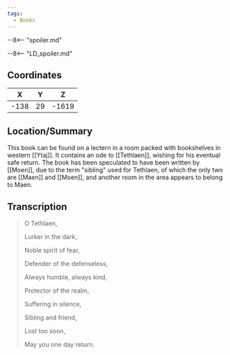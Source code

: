 ```yaml
---
tags:
  - Books
---
```


--8<-- "spoiler.md"

--8<-- "LD_spoiler.md"

## Coordinates
| **X** | **Y** | **Z** |
| :---: | :---: | :---: |
| -138  |  29   | -1619 |

## Location/Summary
This book can be found on a lectern in a room packed with bookshelves in western [[Ytaj]]. It contains an ode to [[Tethlaen]], wishing for his eventual safe return. The book has been speculated to have been written by [[Moen]], due to the term "sibling" used for Tethlaen, of which the only two are [[Maen]] and [[Moen]], and another room in the area appears to belong to Maen.

## Transcription
> O Tethlaen,
>
> Lurker in the dark,
>
> Noble spirit of fear,
>
> Defender of the defenseless,
>
> Always humble, always kind,
>
> Protector of the realm,
>
> Suffering in silence,
>
> Sibling and friend,
>
> Lost too soon,
>
> May you one day return.

